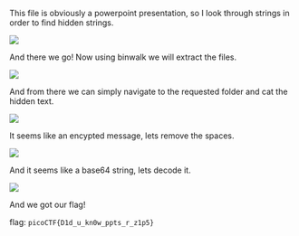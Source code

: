 This file is obviously a powerpoint presentation, so I look through strings in order to find hidden strings.

![](Pasted%20image%2020231112102933.png)

And there we go!
Now using binwalk we will extract the files.

![](Pasted%20image%2020231112104000.png)

And from there we can simply navigate to the requested folder and cat the hidden text.

![](Pasted%20image%2020231112104047.png)

It seems like an encypted message, lets remove the spaces. 

![](Pasted%20image%2020231112104410.png)

And it seems like a base64 string, lets decode it.

![](Pasted%20image%2020231112104706.png)

And we got our flag!

flag: `picoCTF{D1d_u_kn0w_ppts_r_z1p5}`
